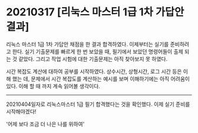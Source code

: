 # 20210317 [리눅스 마스터 1급 1차 가답안 결과]

  리눅스 마스터 1급 1차 가답안 채점을 한 결과 합격하였다.
이제부터는 실기를 준비하려고 한다. 실기 기출문제를 빠르게 한 번 보았을 때, 필기에서 보았던 명령어들이 출제 되는 것 같았다.
그리고 작업 시험에 대한 기출문제는 아직 찾아보지 못 하였다.

  시간 복잡도 계산에 대하여 공부를 시작하였다.
상수시간, 상형시간, 로그 시간 등은 이해 했는 데, 
문제에서 시간 복잡도를 계산하는 예시를 보며 이해하기에는 아직 어려움이 있다.
이해 할 때 까지 계속 읽어볼 생각이다.

------

20210404일자로
리눅스마스터 1급 필기 합격했다는 것을 확인했다.
이제 실기 준비를 시작해야겠다!



'어제 보다 조금 더 나은 나를 위하여'
